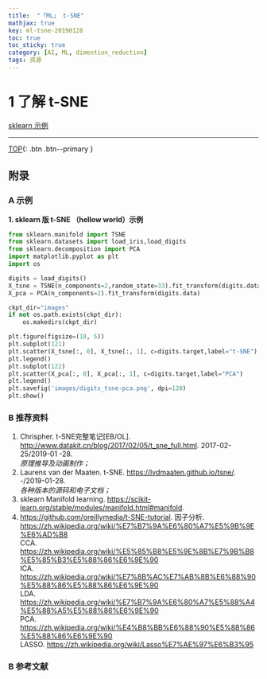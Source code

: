 ```yaml
---
title:  "「ML」 t-SNE"
mathjax: true
key: ml-tsne-20190128
toc: true
toc_sticky: true
category: [AI, ML, dimention_reduction]
tags: 资源
---
```

<span id='head'></span>  
<!--more-->

# 1 了解 t-SNE
[sklearn 示例](#hellow_world_sklearn)  

-------------------  
[TOP](#head){: .btn .btn--primary }




## 附录

### A 示例
<span id="hellow_world_sklearn">**1. sklearn 版 t-SNE （hellow world）示例**</span>  

```python
from sklearn.manifold import TSNE
from sklearn.datasets import load_iris,load_digits
from sklearn.decomposition import PCA
import matplotlib.pyplot as plt
import os

digits = load_digits()
X_tsne = TSNE(n_components=2,random_state=33).fit_transform(digits.data)
X_pca = PCA(n_components=2).fit_transform(digits.data)

ckpt_dir="images"
if not os.path.exists(ckpt_dir):
    os.makedirs(ckpt_dir)

plt.figure(figsize=(10, 5))
plt.subplot(121)
plt.scatter(X_tsne[:, 0], X_tsne[:, 1], c=digits.target,label="t-SNE")
plt.legend()
plt.subplot(122)
plt.scatter(X_pca[:, 0], X_pca[:, 1], c=digits.target,label="PCA")
plt.legend()
plt.savefig('images/digits_tsne-pca.png', dpi=120)
plt.show()
```

### B 推荐资料
1. Chrispher. t-SNE完整笔记[EB/OL]. <http://www.datakit.cn/blog/2017/02/05/t_sne_full.html>. 2017-02-25/2019-01
-28.  
*原理推导及动画制作；*  
2. Laurens van der Maaten. t-SNE. <https://lvdmaaten.github.io/tsne/>. -/2019-01-28.   
*各种版本的源码和电子文档；*    
3. sklearn Manifold learning. <https://scikit-learn.org/stable/modules/manifold.html#manifold>.
4. <https://github.com/oreillymedia/t-SNE-tutorial>.
因子分析. <https://zh.wikipedia.org/wiki/%E7%B7%9A%E6%80%A7%E5%9B%9E%E6%AD%B8>   
CCA. <https://zh.wikipedia.org/wiki/%E5%85%B8%E5%9E%8B%E7%9B%B8%E5%85%B3%E5%88%86%E6%9E%90>   
ICA. <https://zh.wikipedia.org/wiki/%E7%8B%AC%E7%AB%8B%E6%88%90%E5%88%86%E5%88%86%E6%9E%90>    
LDA. <https://zh.wikipedia.org/wiki/%E7%B7%9A%E6%80%A7%E5%88%A4%E5%88%A5%E5%88%86%E6%9E%90>   
PCA. <https://zh.wikipedia.org/wiki/%E4%B8%BB%E6%88%90%E5%88%86%E5%88%86%E6%9E%90>    
LASSO. <https://zh.wikipedia.org/wiki/Lasso%E7%AE%97%E6%B3%95>    


### B 参考文献  
